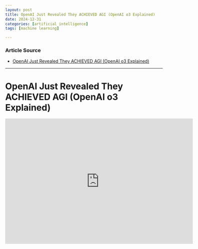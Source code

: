 ```yaml
---
layout: post
title: OpenAI Just Revealed They ACHIEVED AGI (OpenAI o3 Explained)
date: 2024-12-31
categories: [artificial intelligence]
tags: [machine learning]

---
```


### Article Source


* [OpenAI Just Revealed They ACHIEVED AGI (OpenAI o3 Explained)](https://www.youtube.com/watch?v=CRuhyF3oj0c)

---



# OpenAI Just Revealed They ACHIEVED AGI (OpenAI o3 Explained)

<iframe width="600" height="400" src="https://www.youtube.com/embed/CRuhyF3oj0c?si=tsLEUazv8mPYzger" title="YouTube video player" frameborder="0" allow="accelerometer; autoplay; clipboard-write; encrypted-media; gyroscope; picture-in-picture; web-share" referrerpolicy="strict-origin-when-cross-origin" allowfullscreen></iframe>